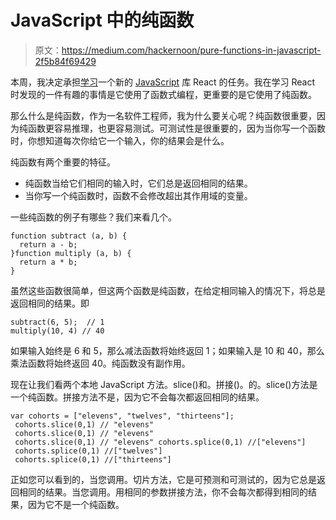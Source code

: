 # JavaScript 中的纯函数

> 原文：<https://medium.com/hackernoon/pure-functions-in-javascript-2f5b84f69429>

本周，我决定承担[学习](https://hackernoon.com/tagged/learning)一个新的 [JavaScript](https://hackernoon.com/tagged/javascript) 库 React 的任务。我在学习 React 时发现的一件有趣的事情是它使用了函数式编程，更重要的是它使用了纯函数。

那么什么是纯函数，作为一名软件工程师，我为什么要关心呢？纯函数很重要，因为纯函数更容易推理，也更容易测试。可测试性是很重要的，因为当你写一个函数时，你想知道每次你给它一个输入，你的结果会是什么。

纯函数有两个重要的特征。

*   纯函数当给它们相同的输入时，它们总是返回相同的结果。
*   当你写一个纯函数时，函数不会修改超出其作用域的变量。

一些纯函数的例子有哪些？我们来看几个。

```
function subtract (a, b) {
  return a - b;
}function multiply (a, b) {
  return a * b;
}
```

虽然这些函数很简单，但这两个函数是纯函数，在给定相同输入的情况下，将总是返回相同的结果。即

```
subtract(6, 5);  // 1
multiply(10, 4) // 40
```

如果输入始终是 6 和 5，那么减法函数将始终返回 1；如果输入是 10 和 40，那么乘法函数将始终返回 40。纯函数没有副作用。

现在让我们看两个本地 JavaScript 方法。slice()和。拼接()。的。slice()方法是一个纯函数。拼接方法不是，因为它不会每次都返回相同的结果。

```
var cohorts = ["elevens", "twelves", "thirteens"];
 cohorts.slice(0,1) // "elevens"
 cohorts.slice(0,1) // "elevens"
 cohorts.slice(0,1) // "elevens" cohorts.splice(0,1) //["elevens"]
 cohorts.splice(0,1) //["twelves"]
 cohorts.splice(0,1) //["thirteens"]
```

正如您可以看到的，当您调用。切片方法，它是可预测和可测试的，因为它总是返回相同的结果。当您调用。用相同的参数拼接方法，你不会每次都得到相同的结果，因为它不是一个纯函数。